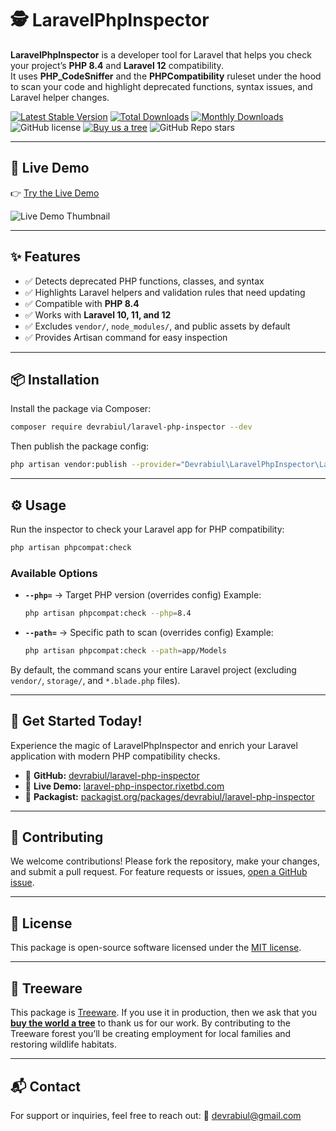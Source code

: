 # 🕵️ LaravelPhpInspector

**LaravelPhpInspector** is a developer tool for Laravel that helps you check your project’s **PHP 8.4** and **Laravel 12** compatibility.  
It uses **PHP_CodeSniffer** and the **PHPCompatibility** ruleset under the hood to scan your code and highlight deprecated functions, syntax issues, and Laravel helper changes.

[![Latest Stable Version](https://poser.pugx.org/devrabiul/laravel-php-inspector/v/stable)](https://packagist.org/packages/devrabiul/laravel-php-inspector)
[![Total Downloads](https://poser.pugx.org/devrabiul/laravel-php-inspector/downloads)](https://packagist.org/packages/devrabiul/laravel-php-inspector)
[![Monthly Downloads](https://poser.pugx.org/devrabiul/laravel-php-inspector/d/monthly)](https://packagist.org/packages/devrabiul/laravel-php-inspector)
![GitHub license](https://img.shields.io/github/license/devrabiul/laravel-php-inspector)
[![Buy us a tree](https://img.shields.io/badge/Treeware-%F0%9F%8C%B3-lightgreen)](https://plant.treeware.earth/devrabiul/laravel-php-inspector)
![GitHub Repo stars](https://img.shields.io/github/stars/devrabiul/laravel-php-inspector?style=social)

---

## 🚀 Live Demo

👉 [Try the Live Demo](https://packages.rixetbd.com/devrabiul/laravel-php-inspector)

![Live Demo Thumbnail](https://packages.rixetbd.com/storage/app/public/package/devrabiul/laravel-php-inspector.webp)

---

## ✨ Features

- ✅ Detects deprecated PHP functions, classes, and syntax
- ✅ Highlights Laravel helpers and validation rules that need updating
- ✅ Compatible with **PHP 8.4**
- ✅ Works with **Laravel 10, 11, and 12**
- ✅ Excludes `vendor/`, `node_modules/`, and public assets by default
- ✅ Provides Artisan command for easy inspection

---

## 📦 Installation

Install the package via Composer:

```bash
composer require devrabiul/laravel-php-inspector --dev
````

Then publish the package config:

```bash
php artisan vendor:publish --provider="Devrabiul\LaravelPhpInspector\LaravelPhpInspectorServiceProvider"
```

---

## ⚙️ Usage

Run the inspector to check your Laravel app for PHP compatibility:

```bash
php artisan phpcompat:check
```

### Available Options

* **`--php=`** → Target PHP version (overrides config)
  Example:

  ```bash
  php artisan phpcompat:check --php=8.4
  ```

* **`--path=`** → Specific path to scan (overrides config)
  Example:

  ```bash
  php artisan phpcompat:check --path=app/Models
  ```

By default, the command scans your entire Laravel project (excluding `vendor/`, `storage/`, and `*.blade.php` files).

---

## 🎯 Get Started Today!

Experience the magic of LaravelPhpInspector and enrich your Laravel application with modern PHP compatibility checks.

* 🔗 **GitHub:** [devrabiul/laravel-php-inspector](https://github.com/devrabiul/laravel-php-inspector)
* 🔗 **Live Demo:** [laravel-php-inspector.rixetbd.com](https://laravel-php-inspector.rixetbd.com)
* 🔗 **Packagist:** [packagist.org/packages/devrabiul/laravel-php-inspector](https://packagist.org/packages/devrabiul/laravel-php-inspector)

---

## 🤝 Contributing

We welcome contributions!
Please fork the repository, make your changes, and submit a pull request.
For feature requests or issues, [open a GitHub issue](https://github.com/devrabiul/laravel-php-inspector/issues).

---

## 📄 License

This package is open-source software licensed under the [MIT license](LICENSE).

---

## 🌱 Treeware

This package is [Treeware](https://treeware.earth). If you use it in production, then we ask that you [**buy the world a tree**](https://plant.treeware.earth/devrabiul/laravel-php-inspector) to thank us for our work. By contributing to the Treeware forest you’ll be creating employment for local families and restoring wildlife habitats.

---

## 📬 Contact

For support or inquiries, feel free to reach out:
📧 [devrabiul@gmail.com](mailto:devrabiul@gmail.com)

```